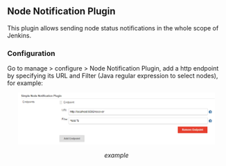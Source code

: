 ## Node Notification Plugin

This plugin allows sending node status notifications in the whole scope of Jenkins.

### Configuration

Go to manage > configure > Node Notification Plugin, add a http endpoint by specifying
its URL and Filter (Java regular expression to select nodes), for example:

<p align="center">
	<img src="images/configuration.png" alt="configuration.png"  width=90% height=90%>
	<p align="center">
		<em>example</em>
	</p>
</p>
